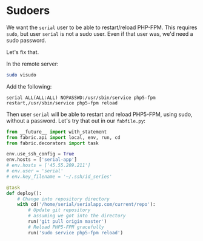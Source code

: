 # Sudoers

We want the `serial` user to be able to restart/reload PHP-FPM. This requires `sudo`, but user `serial` is not a sudo user. Even if that user was, we'd need a sudo password.

Let's fix that.

In the remote server:

```bash
sudo visudo
```

Add the following:

```
serial ALL(ALL:ALL) NOPASSWD:/usr/sbin/service php5-fpm restart,/usr/sbin/service php5-fpm reload
```

Then user `serial` will be able to restart and reload PHP5-FPM, using sudo, without a password. Let's try that out in our `fabfile.py`:

```python
from __future__ import with_statement
from fabric.api import local, env, run, cd
from fabric.decorators import task

env.use_ssh_config = True
env.hosts = ['serial-app']
# env.hosts = ['45.55.209.211']
# env.user = 'serial'
# env.key_filename = '~/.ssh/id_series'

@task
def deploy():
    # Change into repository directory
    with cd('/home/serial/serialapp.com/current/repo'):
        # Update git repository
        # assuming we got into the directory
        run('git pull origin master')
        # Reload PHP5-FPM gracefully
        run('sudo service php5-fpm reload')
```



